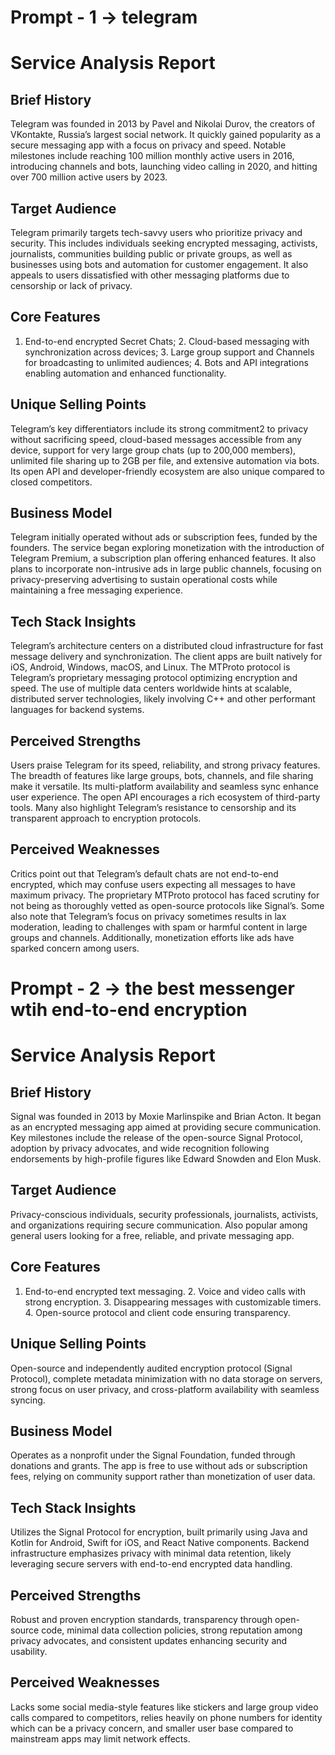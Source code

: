 # Prompt - 1 -> telegram

# Service Analysis Report

## Brief History
Telegram was founded in 2013 by Pavel and Nikolai Durov, the creators of VKontakte, Russia’s largest social network. It quickly gained popularity as a secure messaging app with a focus on privacy and speed. Notable milestones include reaching 100 million monthly active users in 2016, introducing channels and bots, launching video calling in 2020, and hitting over 700 million active users by 2023.

## Target Audience
Telegram primarily targets tech-savvy users who prioritize privacy and security. This includes individuals seeking encrypted messaging, activists, journalists, communities building public or private groups, as well as businesses using bots and automation for customer engagement. It also appeals to users dissatisfied with other messaging platforms due to censorship or lack of privacy.

## Core Features
1. End-to-end encrypted Secret Chats; 2. Cloud-based messaging with synchronization across devices; 3. Large group support and Channels for broadcasting to unlimited audiences; 4. Bots and API integrations enabling automation and enhanced functionality.

## Unique Selling Points
Telegram’s key differentiators include its strong commitment2 to privacy without sacrificing speed, cloud-based messages accessible from any device, support for very large group chats (up to 200,000 members), unlimited file sharing up to 2GB per file, and extensive automation via bots. Its open API and developer-friendly ecosystem are also unique compared to closed competitors.

## Business Model
Telegram initially operated without ads or subscription fees, funded by the founders. The service began exploring monetization with the introduction of Telegram Premium, a subscription plan offering enhanced features. It also plans to incorporate non-intrusive ads in large public channels, focusing on privacy-preserving advertising to sustain operational costs while maintaining a free messaging experience.

## Tech Stack Insights
Telegram’s architecture centers on a distributed cloud infrastructure for fast message delivery and synchronization. The client apps are built natively for iOS, Android, Windows, macOS, and Linux. The MTProto protocol is Telegram’s proprietary messaging protocol optimizing encryption and speed. The use of multiple data centers worldwide hints at scalable, distributed server technologies, likely involving C++ and other performant languages for backend systems.

## Perceived Strengths
Users praise Telegram for its speed, reliability, and strong privacy features. The breadth of features like large groups, bots, channels, and file sharing make it versatile. Its multi-platform availability and seamless sync enhance user experience. The open API encourages a rich ecosystem of third-party tools. Many also highlight Telegram’s resistance to censorship and its transparent approach to encryption protocols.

## Perceived Weaknesses
Critics point out that Telegram’s default chats are not end-to-end encrypted, which may confuse users expecting all messages to have maximum privacy. The proprietary MTProto protocol has faced scrutiny for not being as thoroughly vetted as open-source protocols like Signal’s. Some also note that Telegram’s focus on privacy sometimes results in lax moderation, leading to challenges with spam or harmful content in large groups and channels. Additionally, monetization efforts like ads have sparked concern among users.



# Prompt - 2 -> the best messenger wtih end-to-end encryption

# Service Analysis Report

## Brief History
Signal was founded in 2013 by Moxie Marlinspike and Brian Acton. It began as an encrypted messaging app aimed at providing secure communication. Key milestones include the release of the open-source Signal Protocol, adoption by privacy advocates, and wide recognition following endorsements by high-profile figures like Edward Snowden and Elon Musk.

## Target Audience
Privacy-conscious individuals, security professionals, journalists, activists, and organizations requiring secure communication. Also popular among general users looking for a free, reliable, and private messaging app.

## Core Features
1. End-to-end encrypted text messaging. 2. Voice and video calls with strong encryption. 3. Disappearing messages with customizable timers. 4. Open-source protocol and client code ensuring transparency.

## Unique Selling Points
Open-source and independently audited encryption protocol (Signal Protocol), complete metadata minimization with no data storage on servers, strong focus on user privacy, and cross-platform availability with seamless syncing.

## Business Model
Operates as a nonprofit under the Signal Foundation, funded through donations and grants. The app is free to use without ads or subscription fees, relying on community support rather than monetization of user data.

## Tech Stack Insights
Utilizes the Signal Protocol for encryption, built primarily using Java and Kotlin for Android, Swift for iOS, and React Native components. Backend infrastructure emphasizes privacy with minimal data retention, likely leveraging secure servers with end-to-end encrypted data handling.

## Perceived Strengths
Robust and proven encryption standards, transparency through open-source code, minimal data collection policies, strong reputation among privacy advocates, and consistent updates enhancing security and usability.

## Perceived Weaknesses
Lacks some social media-style features like stickers and large group video calls compared to competitors, relies heavily on phone numbers for identity which can be a privacy concern, and smaller user base compared to mainstream apps may limit network effects.

